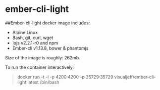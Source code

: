 ember-cli-light
===============

##Ember-cli-light docker image includes:

* Alpine Linux
* Bash, git, curl, wget
* Iojs v2.2.1-r0 and npm
* Ember-cli v1.13.8, bower & phantomjs

Size of the image is roughly: 262mb.

To run the container interactively:

> docker run -t -i -p 4200:4200 -p 35729:35729 visualjeff/ember-cli-light:latest /bin/bash


